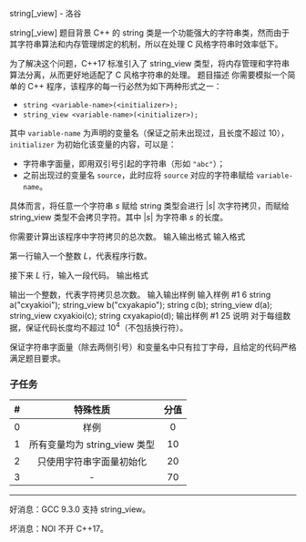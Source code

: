 



string[_view] - 洛谷














string[_view]
题目背景
C++ 的 string 类是一个功能强大的字符串类，然而由于其字符串算法和内存管理绑定的机制，所以在处理 C 风格字符串时效率低下。

为了解决这个问题，C++17 标准引入了 string\_view 类型，将内存管理和字符串算法分离，从而更好地适配了 C 风格字符串的处理。
题目描述
你需要模拟一个简单的 C++ 程序，该程序的每一行必然为如下两种形式之一：

- `string <variable-name>(<initializer>);`
- `string_view <variable-name>(<initializer>);`

其中 `variable-name` 为声明的变量名（保证之前未出现过，且长度不超过 $10$），`initializer` 为初始化该变量的内容，可以是：

- 字符串字面量，即用双引号引起的字符串（形如 `"abc"`）；
- 之前出现过的变量名 `source`，此时应将 `source` 对应的字符串赋给 `variable-name`。

具体而言，将任意一个字符串 $s$ 赋给 string 类型会进行 $|s|$ 次字符拷贝，而赋给 string\_view 类型不会拷贝字符。其中 $|s|$ 为字符串 $s$ 的长度。

你需要计算出该程序中字符拷贝的总次数。
输入输出格式
输入格式

第一行输入一个整数 $L$，代表程序行数。

接下来 $L$ 行，输入一段代码。
输出格式

输出一个整数，代表字符拷贝总次数。
输入输出样例
输入样例 #1
6
string a("cxyakioi");
string_view b("cxyakapio");
string c(b);
string_view d(a);
string_view cxyakioi(c);
string cxyakapio(d);
输出样例 #1
25
说明
  对于每组数据，保证代码长度均不超过 $10^4$（不包括换行符）。

保证字符串字面量（除去两侧引号）和变量名中只有拉丁字母，且给定的代码严格满足题目要求。

### 子任务

|  #   |            特殊性质            | 分值 |
| :--: | :----------------------------: | :--: |
|  0   |              样例              | 0  |
|  1   | 所有变量均为 string\_view 类型 | 10 |
|  2   |    只使用字符串字面量初始化    | 20 |
|  3   |               -                | 70 |

---

好消息：GCC 9.3.0 支持 string_view。

坏消息：NOI 不开 C++17。






